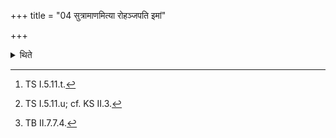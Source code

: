 +++
title = "04 सुत्रामाणमित्या रोहञ्जपति इमां"

+++

<details><summary>थिते</summary>

4. While ascending he mutters sutrāmāņam...[^1] (After he has) ascended (he mutters) imāṁ su nāvam...[^2] and āhaṁ dīkṣāmaruham...[^3]  


[^1]: TS I.5.11.t.  

[^2]: TS I.5.11.u; cf. KS II.3.  

[^3]: TB II.7.7.4.
</details>
